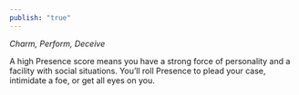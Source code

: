 ```yaml
---
publish: "true"
---
```


*Charm, Perform, Deceive*

A high Presence score means you have a strong force of personality and a facility with social situations. You’ll roll Presence to plead your case, intimidate a foe, or get all eyes on you.